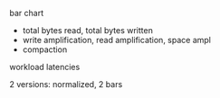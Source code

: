 bar chart
- total bytes read, total bytes written
- write amplification, read amplification, space ampl
- compaction

workload latencies

2 versions: normalized, 2 bars